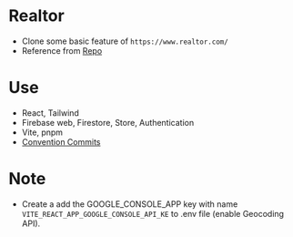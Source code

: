 # Realtor 
+ Clone some basic feature of `https://www.realtor.com/`
+ Reference from [Repo](https://github.com/sahandghavidel/realtor-clone-react)
# Use
+ React, Tailwind
+ Firebase web, Firestore, Store, Authentication
+ Vite, pnpm
+ [Convention Commits](https://www.conventionalcommits.org/en/v1.0.0/) 
# Note
+ Create a add the GOOGLE_CONSOLE_APP key with name `VITE_REACT_APP_GOOGLE_CONSOLE_API_KE` to .env file (enable Geocoding API).